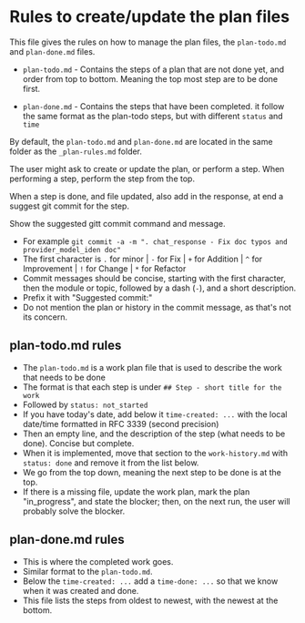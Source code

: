 # Rules to create/update the plan files

This file gives the rules on how to manage the plan files, the `plan-todo.md` and `plan-done.md` files. 

- `plan-todo.md` - Contains the steps of a plan that are not done yet, and order from top to bottom. Meaning the top most step are to be done first. 

- `plan-done.md` - Contains the steps that have been completed. it follow the same format as the plan-todo steps, but with different `status` and `time`

By default, the `plan-todo.md` and `plan-done.md` are located in the same folder as the `_plan-rules.md` folder. 

The user might ask to create or update the plan, or perform a step. When performing a step, perform the step from the top. 

When a step is done, and file updated, also add in the response, at end a suggest git commit for the step. 

Show the suggested gitt commit command and message. 
- For example `git commit -a -m ". chat_response - Fix doc typos and provider_model_iden doc"`
- The first character is `.` for minor | `-` for Fix | `+` for Addition | `^` for Improvement | `!` for Change | `*` for Refactor
- Commit messages should be concise, starting with the first character, then the module or topic, followed by a dash (`-`), and a short description.
- Prefix it with "Suggested commit:"
- Do not mention the plan or history in the commit message, as that's not its concern.

## plan-todo.md rules

- The `plan-todo.md` is a work plan file that is used to describe the work that needs to be done
- The format is that each step is under `## Step - short title for the work`
- Followed by `status: not_started`
- If you have today's date, add below it `time-created: ...` with the local date/time formatted in RFC 3339 (second precision)
- Then an empty line, and the description of the step (what needs to be done). Concise but complete.
- When it is implemented, move that section to the `work-history.md` with `status: done` and remove it from the list below.
- We go from the top down, meaning the next step to be done is at the top.
- If there is a missing file, update the work plan, mark the plan "in_progress", and state the blocker; then, on the next run, the user will probably solve the blocker.

## plan-done.md rules

- This is where the completed work goes.
- Similar format to the `plan-todo.md`.
- Below the `time-created: ...` add a `time-done: ...` so that we know when it was created and done.
- This file lists the steps from oldest to newest, with the newest at the bottom.


